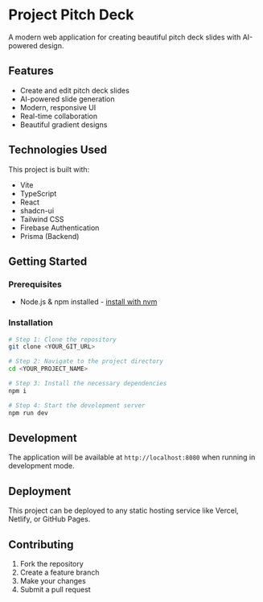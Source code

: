# Project Pitch Deck

A modern web application for creating beautiful pitch deck slides with AI-powered design.

## Features

- Create and edit pitch deck slides
- AI-powered slide generation
- Modern, responsive UI
- Real-time collaboration
- Beautiful gradient designs

## Technologies Used

This project is built with:

- Vite
- TypeScript
- React
- shadcn-ui
- Tailwind CSS
- Firebase Authentication
- Prisma (Backend)

## Getting Started

### Prerequisites

- Node.js & npm installed - [install with nvm](https://github.com/nvm-sh/nvm#installing-and-updating)

### Installation

```sh
# Step 1: Clone the repository
git clone <YOUR_GIT_URL>

# Step 2: Navigate to the project directory
cd <YOUR_PROJECT_NAME>

# Step 3: Install the necessary dependencies
npm i

# Step 4: Start the development server
npm run dev
```

## Development

The application will be available at `http://localhost:8080` when running in development mode.

## Deployment

This project can be deployed to any static hosting service like Vercel, Netlify, or GitHub Pages.

## Contributing

1. Fork the repository
2. Create a feature branch
3. Make your changes
4. Submit a pull request
